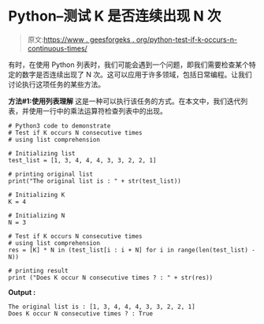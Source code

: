 # Python–测试 K 是否连续出现 N 次

> 原文:[https://www . geesforgeks . org/python-test-if-k-occurs-n-continuous-times/](https://www.geeksforgeeks.org/python-test-if-k-occurs-n-consecutive-times/)

有时，在使用 Python 列表时，我们可能会遇到一个问题，即我们需要检查某个特定的数字是否连续出现了 N 次。这可以应用于许多领域，包括日常编程。让我们讨论执行这项任务的某些方法。

**方法#1:使用列表理解**
这是一种可以执行该任务的方式。在本文中，我们迭代列表，并使用一行中的乘法运算符检查列表中的出现。

```
# Python3 code to demonstrate 
# Test if K occurs N consecutive times
# using list comprehension

# Initializing list
test_list = [1, 3, 4, 4, 4, 3, 3, 2, 2, 1]

# printing original list
print("The original list is : " + str(test_list))

# Initializing K 
K = 4

# Initializing N 
N = 3

# Test if K occurs N consecutive times
# using list comprehension
res = [K] * N in (test_list[i : i + N] for i in range(len(test_list) - N))

# printing result 
print ("Does K occur N consecutive times ? : " + str(res))
```

**Output :**

```
The original list is : [1, 3, 4, 4, 4, 3, 3, 2, 2, 1]
Does K occur N consecutive times ? : True

```